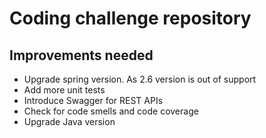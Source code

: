 # Coding challenge repository

## Improvements needed
- Upgrade spring version. As 2.6 version is out of support
- Add more unit tests
- Introduce Swagger for REST APIs
- Check for code smells and code coverage
- Upgrade Java version